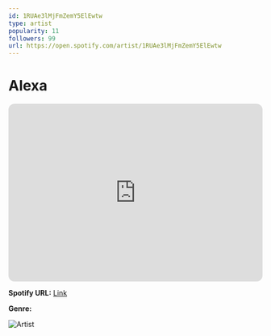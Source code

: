 ```yaml
---
id: 1RUAe3lMjFmZemY5ElEwtw
type: artist
popularity: 11
followers: 99
url: https://open.spotify.com/artist/1RUAe3lMjFmZemY5ElEwtw
---
```

# Alexa

<iframe style="border-radius:12px" src="https://open.spotify.com/embed/artist/1RUAe3lMjFmZemY5ElEwtw" width="100%" height="352" frameBorder="0" allowfullscreen="" allow="autoplay; clipboard-write; encrypted-media; fullscreen; picture-in-picture" loading="lazy"></iframe>

**Spotify URL:** [Link](https://open.spotify.com/artist/1RUAe3lMjFmZemY5ElEwtw)

**Genre:** 

![Artist](https://i.scdn.co/image/ab67616d0000b273c9d4a77b121c1e4318082244)
